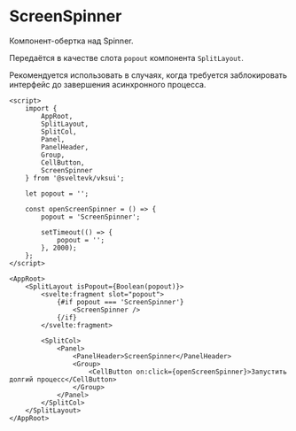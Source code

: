 # ScreenSpinner

Компонент-обертка над Spinner.

Передаётся в качестве слота `popout` компонента `SplitLayout`.

Рекомендуется использовать в случаях, когда требуется заблокировать интерфейс до завершения асинхронного процесса.

```svelte frame noLayout
<script>
	import {
		AppRoot,
		SplitLayout,
		SplitCol,
		Panel,
		PanelHeader,
		Group,
		CellButton,
		ScreenSpinner
	} from '@sveltevk/vksui';

	let popout = '';

	const openScreenSpinner = () => {
		popout = 'ScreenSpinner';

		setTimeout(() => {
			popout = '';
		}, 2000);
	};
</script>

<AppRoot>
	<SplitLayout isPopout={Boolean(popout)}>
		<svelte:fragment slot="popout">
			{#if popout === 'ScreenSpinner'}
				<ScreenSpinner />
			{/if}
		</svelte:fragment>

		<SplitCol>
			<Panel>
				<PanelHeader>ScreenSpinner</PanelHeader>
				<Group>
					<CellButton on:click={openScreenSpinner}>Запустить долгий процесс</CellButton>
				</Group>
			</Panel>
		</SplitCol>
	</SplitLayout>
</AppRoot>
```
